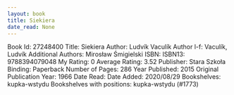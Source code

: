 ```yaml
---
layout: book
title: Siekiera
date_read: None
---
```


Book Id: 27248400
Title: Siekiera
Author: Ludvík Vaculík
Author l-f: Vaculík, Ludvík
Additional Authors: Mirosław Śmigielski
ISBN: 
ISBN13: 9788394079048
My Rating: 0
Average Rating: 3.52
Publisher: Stara Szkoła
Binding: Paperback
Number of Pages: 286
Year Published: 2015
Original Publication Year: 1966
Date Read: 
Date Added: 2020/08/29
Bookshelves: kupka-wstydu
Bookshelves with positions: kupka-wstydu (#1773)

